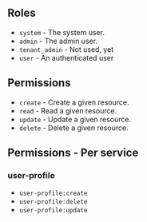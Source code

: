 

## Roles

- `system` - The system user.
- `admin` - The admin user.
- `tenant_admin` - Not used, yet
- `user` - An authenticated user

## Permissions

- `create` - Create a given resource.
- `read` - Read a given resource.
- `update` - Update a given resource.
- `delete` - Delete a given resource.

## Permissions - Per service

### user-profile

- `user-profile:create`
- `user-profile:delete`
- `user-profile:update`

